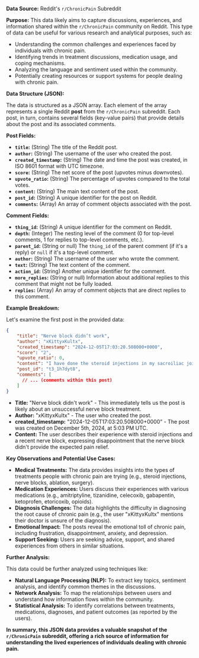 **Data Source:** Reddit's `r/ChronicPain` Subreddit

**Purpose:** This data likely aims to capture discussions, experiences, and information shared within the `r/ChronicPain` community on Reddit. This type of data can be useful for various research and analytical purposes, such as:

*   Understanding the common challenges and experiences faced by individuals with chronic pain.
*   Identifying trends in treatment discussions, medication usage, and coping mechanisms.
*   Analyzing the language and sentiment used within the community.
*   Potentially creating resources or support systems for people dealing with chronic pain.

**Data Structure (JSON):**

The data is structured as a JSON array. Each element of the array represents a single Reddit **post** from the `r/ChronicPain` subreddit. Each post, in turn, contains several fields (key-value pairs) that provide details about the post and its associated comments.

**Post Fields:**

*   **`title`:** (String) The title of the Reddit post.
*   **`author`:** (String) The username of the user who created the post.
*   **`created_timestamp`:** (String) The date and time the post was created, in ISO 8601 format with UTC timezone.
*   **`score`:** (String) The net score of the post (upvotes minus downvotes).
*   **`upvote_ratio`:** (String) The percentage of upvotes compared to the total votes.
*   **`content`:** (String) The main text content of the post.
*   **`post_id`:** (String) A unique identifier for the post on Reddit.
*   **`comments`:** (Array) An array of comment objects associated with the post.

**Comment Fields:**

*   **`thing_id`:** (String) A unique identifier for the comment on Reddit.
*   **`depth`:** (Integer) The nesting level of the comment (0 for top-level comments, 1 for replies to top-level comments, etc.).
*   **`parent_id`:** (String or null) The `thing_id` of the parent comment (if it's a reply) or `null` if it's a top-level comment.
*   **`author`:** (String) The username of the user who wrote the comment.
*   **`text`:** (String) The text content of the comment.
*   **`action_id`:** (String) Another unique identifier for the comment.
*   **`more_replies`:** (String or null) Information about additional replies to this comment that might not be fully loaded.
*   **`replies`:** (Array) An array of comment objects that are direct replies to this comment.

**Example Breakdown:**

Let's examine the first post in the provided data:

```json
{
    "title": "Nerve block didn’t work",
    "author": "xKittyxKultx",
    "created_timestamp": "2024-12-05T17:03:20.508000+0000",
    "score": "2",
    "upvote_ratio": 0,
    "content": "I have done the steroid injections in my sacroiliac joint twice and they helped maybe 75% the first time and 50% the second time, but made my sugar go too high so I wanted to explore other optionsMy new dr is convinced I don’t have fibro but isn’t sure what it is yet. He said I should get a nerve block and it will have me feeling like I have a new back for a few hours, then they can burn the nerves. But I just got it done at 9 and I have no relief and the pain of the shot was way worse than the steroid injections. I am still having a lot of pain in the injection site and although I was trying to go today without meds to see if this helped, I caved and had to take a pain pill in order to have basic movement backI have been unable to get out of my bed or bend over since I got home.Has anyone else experienced this? What does it mean other than that it’s obviously not my nerves? I’m super disappointed bc I was looking forward to this “new back” I was promised 😭",
    "post_id": "t3_1h7dyt8",
    "comments": [
      // ... (comments within this post)
    ]
}
```

*   **Title:** "Nerve block didn't work" -  This immediately tells us the post is likely about an unsuccessful nerve block treatment.
*   **Author:** "xKittyxKultx" - The user who created the post.
*   **created\_timestamp:** "2024-12-05T17:03:20.508000+0000" - The post was created on December 5th, 2024, at 5:03 PM UTC.
*   **Content:** The user describes their experience with steroid injections and a recent nerve block, expressing disappointment that the nerve block didn't provide the expected pain relief.

**Key Observations and Potential Use Cases:**

*   **Medical Treatments:** The data provides insights into the types of treatments people with chronic pain are trying (e.g., steroid injections, nerve blocks, ablation, surgery).
*   **Medication Experiences:** Users discuss their experiences with various medications (e.g., amitriptyline, tizanidine, celecoxib, gabapentin, ketoprofen, etoricoxib, opioids).
*   **Diagnosis Challenges:** The data highlights the difficulty in diagnosing the root cause of chronic pain (e.g., the user "xKittyxKultx" mentions their doctor is unsure of the diagnosis).
*   **Emotional Impact:** The posts reveal the emotional toll of chronic pain, including frustration, disappointment, anxiety, and depression.
*   **Support Seeking:** Users are seeking advice, support, and shared experiences from others in similar situations.

**Further Analysis:** 

This data could be further analyzed using techniques like:

*   **Natural Language Processing (NLP):** To extract key topics, sentiment analysis, and identify common themes in the discussions.
*   **Network Analysis:** To map the relationships between users and understand how information flows within the community.
*   **Statistical Analysis:** To identify correlations between treatments, medications, diagnoses, and patient outcomes (as reported by the users).

**In summary, this JSON data provides a valuable snapshot of the `r/ChronicPain` subreddit, offering a rich source of information for understanding the lived experiences of individuals dealing with chronic pain.**
